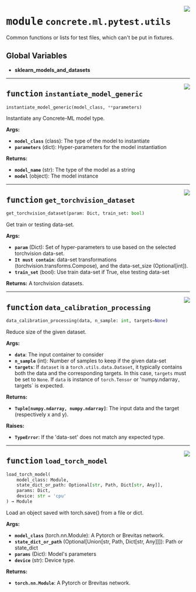 <!-- markdownlint-disable -->

<a href="https://github.com/zama-ai/concrete-ml-internal/tree/main/src/concrete/ml/pytest/utils.py#L0"><img align="right" style="float:right;" src="https://img.shields.io/badge/-source-cccccc?style=flat-square"></a>

# <kbd>module</kbd> `concrete.ml.pytest.utils`

Common functions or lists for test files, which can't be put in fixtures.

## **Global Variables**

- **sklearn_models_and_datasets**

______________________________________________________________________

<a href="https://github.com/zama-ai/concrete-ml-internal/tree/main/src/concrete/ml/pytest/utils.py#L117"><img align="right" style="float:right;" src="https://img.shields.io/badge/-source-cccccc?style=flat-square"></a>

## <kbd>function</kbd> `instantiate_model_generic`

```python
instantiate_model_generic(model_class, **parameters)
```

Instantiate any Concrete-ML model type.

**Args:**

- <b>`model_class`</b> (class):  The type of the model to instantiate
- <b>`parameters`</b> (dict):  Hyper-parameters for the model instantiation

**Returns:**

- <b>`model_name`</b> (str):  The type of the model as a string
- <b>`model`</b> (object):  The model instance

______________________________________________________________________

<a href="https://github.com/zama-ai/concrete-ml-internal/tree/main/src/concrete/ml/pytest/utils.py#L156"><img align="right" style="float:right;" src="https://img.shields.io/badge/-source-cccccc?style=flat-square"></a>

## <kbd>function</kbd> `get_torchvision_dataset`

```python
get_torchvision_dataset(param: Dict, train_set: bool)
```

Get train or testing data-set.

**Args:**

- <b>`param`</b> (Dict):  Set of hyper-parameters to use based on the selected torchvision data-set.
- <b>`It must contain`</b>:  data-set transformations (torchvision.transforms.Compose), and the data-set_size (Optional\[int\]).
- <b>`train_set`</b> (bool):  Use train data-set if True, else testing data-set

**Returns:**
A torchvision datasets.

______________________________________________________________________

<a href="https://github.com/zama-ai/concrete-ml-internal/tree/main/src/concrete/ml/pytest/utils.py#L184"><img align="right" style="float:right;" src="https://img.shields.io/badge/-source-cccccc?style=flat-square"></a>

## <kbd>function</kbd> `data_calibration_processing`

```python
data_calibration_processing(data, n_sample: int, targets=None)
```

Reduce size of the given dataset.

**Args:**

- <b>`data`</b>:  The input container to consider
- <b>`n_sample`</b> (int):  Number of samples to keep if the given data-set
- <b>`targets`</b>:  If `dataset` is a `torch.utils.data.Dataset`, it typically contains both the data  and the corresponding targets. In this case, `targets` must be set to `None`.  If `data` is instance of `torch.Tensor` or 'numpy.ndarray`, `targets\` is expected.

**Returns:**

- <b>`Tuple[numpy.ndarray, numpy.ndarray]`</b>:  The input data and the target (respectively x and y).

**Raises:**

- <b>`TypeError`</b>:  If the 'data-set' does not match any expected type.

______________________________________________________________________

<a href="https://github.com/zama-ai/concrete-ml-internal/tree/main/src/concrete/ml/pytest/utils.py#L236"><img align="right" style="float:right;" src="https://img.shields.io/badge/-source-cccccc?style=flat-square"></a>

## <kbd>function</kbd> `load_torch_model`

```python
load_torch_model(
    model_class: Module,
    state_dict_or_path: Optional[str, Path, Dict[str, Any]],
    params: Dict,
    device: str = 'cpu'
) → Module
```

Load an object saved with torch.save() from a file or dict.

**Args:**

- <b>`model_class`</b> (torch.nn.Module):  A Pytorch or Brevitas network.
- <b>`state_dict_or_path`</b> (Optional\[Union\[str, Path, Dict\[str, Any\]\]\]):  Path or state_dict
- <b>`params`</b> (Dict):  Model's parameters
- <b>`device`</b> (str):   Device type.

**Returns:**

- <b>`torch.nn.Module`</b>:  A Pytorch or Brevitas network.
